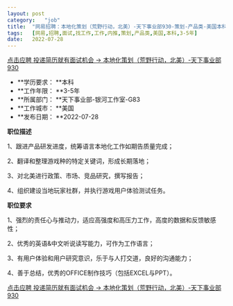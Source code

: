 ```yaml
---
layout:	post
category:	"job"
title:	"网易招聘：本地化策划（荒野行动，北美）-天下事业部930-策划-产品类-美国本科3-5年"
tags:	[网易,招聘,面试,找工作,工作,内推,策划,产品类,美国,本科,3-5年]
date:	2022-07-28
---
```


[点击应聘 投递简历就有面试机会 ->  本地化策划（荒野行动，北美）-天下事业部930](http://mobile.bole.netease.com/bole/boleDetail?id=41694&employeeId=346f03c3cda5f04c&key=all)



- **学历要求： **本科
- **工作年限： **3-5年
- **所属部门： **天下事业部-银河工作室-G83
- **工作城市： **美国
- **发布日期： **2022-07-28



**职位描述**

1、跟进产品研发进度，统筹语言本地化工作如期告质量完成；

2、翻译和整理游戏种的特定关键词，形成长期落地；

3、对北美进行政策、市场、竞品研究，撰写报告；

4、组织建设当地玩家社群，并执行游戏用户体验测试任务。



**职位要求**

1、强烈的责任心与推动力，适应高强度和高压力工作，高度的数据和反馈敏感性；

2、优秀的英语&amp;中文听说读写能力，可作为工作语言；

3、有用户体验和用户研究意识，乐于与人打交道，良好的沟通能力；

4、善于总结，优秀的OFFICE制作技巧（包括EXCEL与PPT）。



[点击应聘 投递简历就有面试机会 ->  本地化策划（荒野行动，北美）-天下事业部930](http://mobile.bole.netease.com/bole/boleDetail?id=41694&employeeId=346f03c3cda5f04c&key=all)